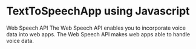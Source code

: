 # TextToSpeechApp using Javascript
Web Speech API
The Web Speech API enables you to incorporate voice data into web apps.
The Web Speech API makes web apps able to handle voice data. 
